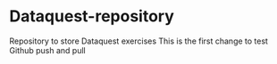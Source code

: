 # Dataquest-repository
Repository to store Dataquest exercises
This is the first change to test Github push and pull

